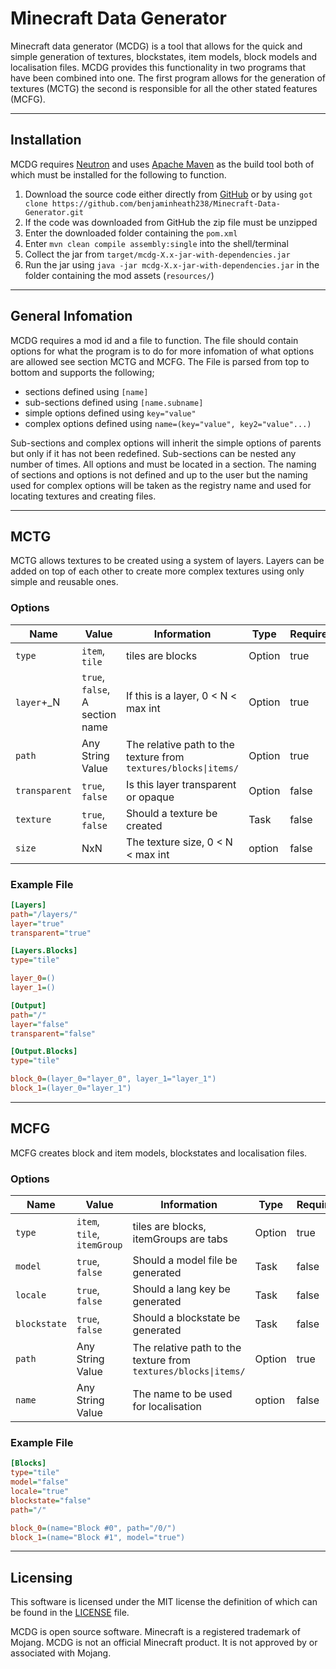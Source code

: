 # Minecraft Data Generator

Minecraft data generator (MCDG) is a tool that allows for the quick and simple generation of textures, blockstates, item models, block models and localisation files. MCDG provides this functionality in two programs that have been combined into one. The first program allows for the generation of textures (MCTG) the second is responsible for all the other stated features (MCFG).

---

## Installation

MCDG requires [Neutron](https://github.com/benjaminheath238/Neutron) and uses [Apache Maven](https://maven.apache.org/) as the build tool both of which must be installed for the following to function.

1. Download the source code either directly from [GitHub](https://github.com/benjaminheath238/Minecraft-Data-Generator/archive/refs/heads/master.zip) or by using `got clone https://github.com/benjaminheath238/Minecraft-Data-Generator.git`
2. If the code was downloaded from GitHub the zip file must be unzipped
3. Enter the downloaded folder containing the `pom.xml`
4. Enter `mvn clean compile assembly:single` into the shell/terminal
5. Collect the jar from `target/mcdg-X.x-jar-with-dependencies.jar`
6. Run the jar using `java -jar mcdg-X.x-jar-with-dependencies.jar` in the folder containing the mod assets (`resources/`)

---

## General Infomation

MCDG requires a mod id and a file to function. The file should contain options for what the program is to do for more infomation of what options are allowed see section MCTG and MCFG. The File is parsed from top to bottom and supports the following;

* sections defined using `[name]`
* sub-sections defined using `[name.subname]`
* simple options defined using `key="value"`
* complex options defined using `name=(key="value", key2="value"...)`

Sub-sections and complex options will inherit the simple options of parents but only if it has not been redefined. Sub-sections can be nested any number of times. All options and must be located in a section. The naming of sections and options is not defined and up to the user but the naming used for complex options will be taken as the registry name and used for locating textures and creating files.

---

## MCTG

MCTG allows textures to be created using a system of layers. Layers can be added on top of each other to create more complex textures using only simple and reusable ones.

### Options

| Name          | Value                           | Information                                                     | Type   | Required |
|---------------|---------------------------------|-----------------------------------------------------------------|--------|----------|
| `type`        | `item`, `tile`                  | tiles are blocks                                                | Option | true     |
| `layer`+_N    | `true`, `false`, A section name | If this is a layer, 0 < N < max int                             | Option | true     |
| `path`        | Any String Value                | The relative path to the texture from `textures/blocks\|items/` | Option | true     |
| `transparent` | `true`, `false`                 | Is this layer transparent or opaque                             | Option | false    |
| `texture`     | `true`, `false`                 | Should a texture be created                                     | Task   | false    |
| `size`        | NxN                             | The texture size, 0 < N < max int                               | option | false    |

### Example File

```ini
[Layers]
path="/layers/"
layer="true"
transparent="true"

[Layers.Blocks]
type="tile"

layer_0=()
layer_1=()

[Output]
path="/"
layer="false"
transparent="false"

[Output.Blocks]
type="tile"

block_0=(layer_0="layer_0", layer_1="layer_1")
block_1=(layer_0="layer_1")

```

---

## MCFG

MCFG creates block and item models, blockstates and localisation files.

### Options

| Name         | Value                       | Information                                                      | Type   | Required |
|--------------|-----------------------------|------------------------------------------------------------------|--------|----------|
| `type`       | `item`, `tile`, `itemGroup` | tiles are blocks, itemGroups are tabs                            | Option | true     |
| `model`      | `true`, `false`             | Should a model file be generated                                 | Task   | false    |
| `locale`     | `true`, `false`             | Should a lang key be generated                                   | Task   | false    |
| `blockstate` | `true`, `false`             | Should a blockstate be generated                                 | Task   | false    |
| `path`       | Any String Value            | The relative path to the texture from  `textures/blocks\|items/` | Option | true     |
| `name`       | Any String Value            | The name to be used for localisation                             | option | false    |
### Example File

```ini
[Blocks]
type="tile"
model="false"
locale="true"
blockstate="false"
path="/"

block_0=(name="Block #0", path="/0/")
block_1=(name="Block #1", model="true")
```
---

## Licensing
This software is licensed under the MIT license the definition of which can be found in the [LICENSE](LICENSE) file.

MCDG is open source software. Minecraft is a registered trademark of Mojang. MCDG is not an official Minecraft product. It is not approved by or associated with Mojang.
